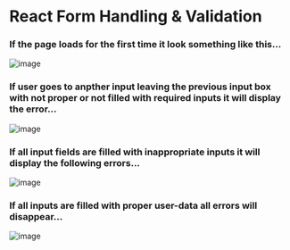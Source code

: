 # React Form Handling & Validation

### If the page loads for the first time it look something like this... 

![image](https://user-images.githubusercontent.com/58567211/167378312-267b153a-1ee1-4adb-b528-cbf09316de8e.png)


### If user goes to anpther input leaving the previous input box with not proper or not filled with required inputs it will display the error...

![image](https://user-images.githubusercontent.com/58567211/167378817-eed73982-3db4-4914-8da0-4d6fb6fe5654.png)


### If all input fields are filled with inappropriate inputs it will display the following errors...

![image](https://user-images.githubusercontent.com/58567211/167379062-5bbf8ca4-b109-488a-bf96-cf90fd7575eb.png)


### If all inputs are filled with proper user-data all errors will disappear...

![image](https://user-images.githubusercontent.com/58567211/167379594-147a2a52-cd5f-4600-8574-09ff623de462.png)
